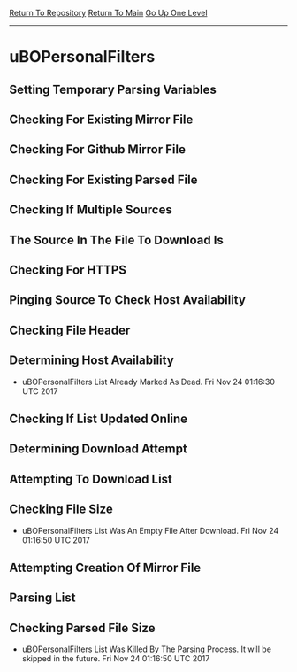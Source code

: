 [Return To Repository](https://github.com/deathbybandaid/piholeparser/)
[Return To Main](https://github.com/deathbybandaid/piholeparser/blob/master/RecentRunLogs/Mainlog.md)
[Go Up One Level](https://github.com/deathbybandaid/piholeparser/blob/master/RecentRunLogs/TopLevelScripts/30-Processing-Blacklists.md)
____________________________________
# uBOPersonalFilters
## Setting Temporary Parsing Variables
## Checking For Existing Mirror File
## Checking For Github Mirror File
## Checking For Existing Parsed File
## Checking If Multiple Sources
## The Source In The File To Download Is
## Checking For HTTPS
## Pinging Source To Check Host Availability
## Checking File Header
## Determining Host Availability
* uBOPersonalFilters List Already Marked As Dead. Fri Nov 24 01:16:30 UTC 2017
## Checking If List Updated Online
## Determining Download Attempt
## Attempting To Download List
## Checking File Size
* uBOPersonalFilters List Was An Empty File After Download. Fri Nov 24 01:16:50 UTC 2017
## Attempting Creation Of Mirror File
## Parsing List
## Checking Parsed File Size
* uBOPersonalFilters List Was Killed By The Parsing Process. It will be skipped in the future. Fri Nov 24 01:16:50 UTC 2017
